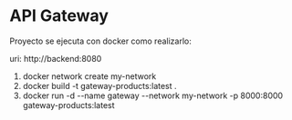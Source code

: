 # API Gateway

Proyecto se ejecuta con docker como realizarlo: 

uri: http://backend:8080

1. docker network create my-network
2. docker build -t gateway-products:latest .
3. docker run -d --name gateway --network my-network -p 8000:8000 gateway-products:latest

